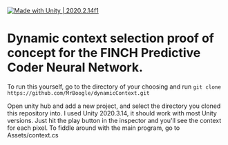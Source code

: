 [![Made with Unity | 2020.2.14f1](https://img.shields.io/badge/Made%20with-Unity-57b9d3.svg?style=flat&logo=unity)](https://unity3d.com)

# Dynamic context selection proof of concept for the FINCH Predictive Coder Neural Network.

To run this yourself, go to the directory of your choosing and run
```git clone https://github.com/MrBoogle/dynamicContext.git```

Open unity hub and add a new project, and select the directory you cloned this repository into. I used Unity 2020.3.14, it should work with most Unity versions.
Just hit the play button in the inspector and you'll see the context for each pixel. To fiddle around with the main program, go to Assets/context.cs
